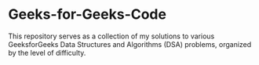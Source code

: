 # Geeks-for-Geeks-Code
This repository serves as a collection of my solutions to various GeeksforGeeks Data Structures and Algorithms (DSA) problems, organized by the level of difficulty.
